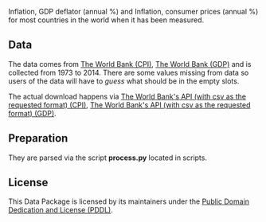 Inflation, GDP deflator (annual %) and Inflation, consumer prices (annual %) for most countries in the world when it has been measured. 

## Data

The data comes from [The World Bank (CPI)](http://api.worldbank.org/indicator/NY.GDP.DEFL.KD.ZG?format=csv), [The World Bank (GDP)](http://api.worldbank.org/indicator/FP.CPI.TOTL.ZG?format=csv)  and is collected from 1973 to 2014. There are some values missing from data so users of the data will have to *guess* what should be in the empty slots.

The actual download happens via [The World Bank's API (with csv as the requested format) (CPI)](http://api.worldbank.org/indicator/FP.CPI.TOTL.ZG?format=csv), [The World Bank's API (with csv as the requested format) (GDP)](http://api.worldbank.org/indicator/NY.GDP.DEFL.KD.ZG?format=csv).

## Preparation

They are parsed via the script **process.py** located in scripts.

## License

This Data Package is licensed by its maintainers under the [Public Domain Dedication and License (PDDL)](http://opendatacommons.org/licenses/pddl/1.0/).